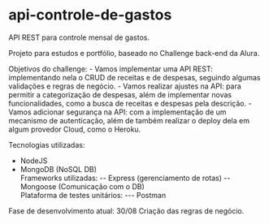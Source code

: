 # api-controle-de-gastos
API REST para controle mensal de gastos.

Projeto para estudos e portfólio, baseado no Challenge back-end da Alura.

Objetivos do challenge:
    - Vamos implementar uma API REST: implementando nela o CRUD de receitas e de despesas, seguindo algumas validações e regras de negócio.
    - Vamos realizar ajustes na API: para permitir a categorização de despesas, além de implementar novas funcionalidades, como a busca de receitas e despesas pela descrição.
    - Vamos adicionar segurança na API: com a implementação de um mecanismo de autenticação, além de também realizar o deploy dela em algum provedor Cloud, como o Heroku.
    
Tecnologias utilizadas:
- NodeJS
- MongoDB (NoSQL DB)<br>
  Frameworks utilizadas:
  -- Express (gerenciamento de rotas)
  -- Mongoose (Comunicação com o DB)<br>
  Plataforma de testes unitários:
  --- Postman

Fase de desenvolvimento atual: 30/08 Criação das regras de negócio.
